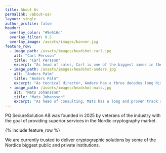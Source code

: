 ```yaml
---
title: About Us
permalink: /about-us/
layout: single
author_profile: false
header:
  overlay_color: "#5e616c"
  overlay_filter: 0.5
  overlay_image: /assets/images/banner.jpg
feature_row:
  - image_path: /assets/images/headshot-carl.jpg
    alt: "Carl Persson"
    title: "Carl Persson"
    excerpt: "As head of sales, Carl is one of the biggest names in the Nordics when talking about HSMs"
  - image_path: /assets/images/headshot-anders.jpg
    alt: "Anders Palm"
    title: "Anders Palm"
    excerpt: "As tecnical director, Anders has a three decades long history of delivering secure and scalable techical solutions"
  - image_path: /assets/images/headshot-mats.jpg
    alt: "Mats Johansson"
    title: "Mats Johansson"
    excerpt: "As head of consulting, Mats has a long and proven track record of managing some of the industrys top consultants."
---
```


PQ SecureSolution AB was founded in 2025 by veterans of the industry with the goal of providing superior services in the Nordic cryptography market.

{% include feature_row %}

We are currently trusted to deliver cryptographic solutions by some of the Nordics biggest public and private institutions. 